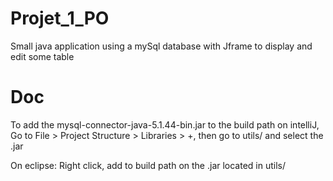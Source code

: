 # Projet_1_PO
Small java application using a mySql database with Jframe to display and edit some table

# Doc
To add the mysql-connector-java-5.1.44-bin.jar to the build path on intelliJ, Go to File > Project Structure > Libraries > +,
then go to utils/ and select the .jar

On eclipse: Right click, add to build path on the .jar located in utils/